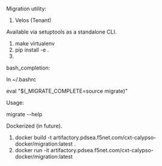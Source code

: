 
Migration utility:
1.  Velos (Tenant) 



Available via setuptools as a standalone CLI. 

1. make virtualenv 
2. pip install -e . 
3.
bash_completion: 

In ~/.bashrc


eval "$(_MIGRATE_COMPLETE=source migrate)"



Usage:

migrate --help



Dockerized (in future).

1. docker build -t artifactory.pdsea.f5net.com/cxt-calypso-docker/migration:latest .
2. docker run -it artifactory.pdsea.f5net.com/cxt-calypso-docker/migration:latest